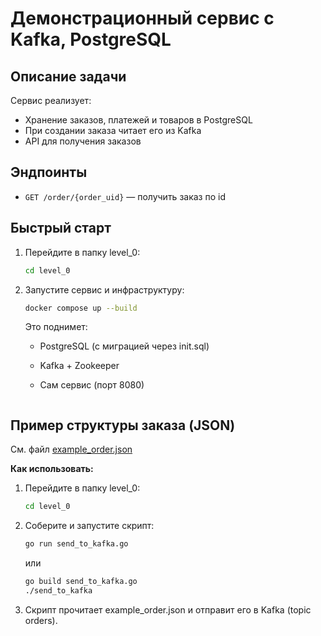 # Демонстрационный сервис с Kafka, PostgreSQL

## Описание задачи

Сервис реализует:
- Хранение заказов, платежей и товаров в PostgreSQL
- При создании заказа читает его из Kafka
- API для получения заказов


## Эндпоинты

- `GET /order/{order_uid}` — получить заказ по id

## Быстрый старт

1. Перейдите в папку level_0:
   ```sh
   cd level_0
   ```
2. Запустите сервис и инфраструктуру:
   ```sh
   docker compose up --build
   ```
   Это поднимет:
   - PostgreSQL (с миграцией через init.sql)
   - Kafka + Zookeeper
   - Сам сервис (порт 8080)

     ```

## Пример структуры заказа (JSON)

См. файл [example_order.json](./example_order.json) 

**Как использовать:**
1. Перейдите в папку level_0:
   ```sh
   cd level_0
   ```
2. Соберите и запустите скрипт:
   ```sh
   go run send_to_kafka.go
   ```
   или
   ```sh
   go build send_to_kafka.go
   ./send_to_kafka
   ```
3. Скрипт прочитает example_order.json и отправит его в Kafka (topic orders).
